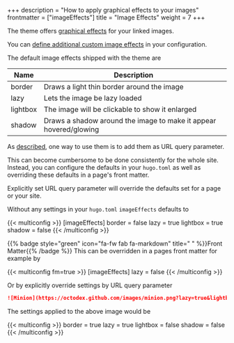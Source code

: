 +++
description = "How to apply graphical effects to your images"
frontmatter = ["imageEffects"]
title = "Image Effects"
weight = 7
+++

The theme offers [graphical effects](authoring/markdown#image-effects) for your linked images.

You can [define additional custom image effects](configuration/customization/imageeffects) in your configuration.

The default image effects shipped with the theme are

| Name     | Description                                                       |
| -------- | ----------------------------------------------------------------- |
| border   | Draws a light thin border around the image                        |
| lazy     | Lets the image be lazy loaded                                     |
| lightbox | The image will be clickable to show it enlarged                   |
| shadow   | Draws a shadow around the image to make it appear hovered/glowing |

As [described](authoring/markdown#image-effects), one way to use them is to add them as URL query parameter.

This can become cumbersome to be done consistently for the whole site. Instead, you can configure the defaults in your `hugo.toml` as well as overriding these defaults in a page's front matter.

Explicitly set URL query parameter will override the defaults set for a page or your site.

Without any settings in your `hugo.toml` `imageEffects` defaults to

{{< multiconfig >}}
[imageEffects]
  border = false
  lazy = true
  lightbox = true
  shadow = false
{{< /multiconfig >}}

{{% badge style="green" icon="fa-fw fab fa-markdown" title=" " %}}Front Matter{{% /badge %}} This can be overridden in a pages front matter for example by

{{< multiconfig fm=true >}}
[imageEffects]
  lazy = false
{{< /multiconfig >}}

Or by explicitly override settings by URL query parameter

````md {title="URL"}
![Minion](https://octodex.github.com/images/minion.png?lazy=true&lightbox=false)
````

The settings applied to the above image would be

{{< multiconfig >}}
border = true
lazy = true
lightbox = false
shadow = false
{{< /multiconfig >}}
